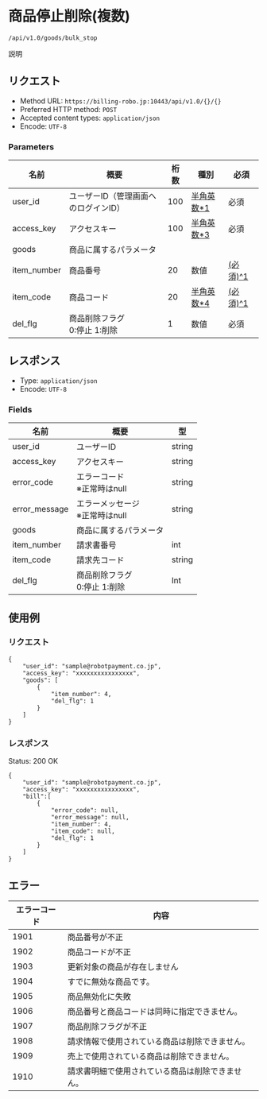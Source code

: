 # 商品停止削除(複数)

`/api/v1.0/goods/bulk_stop`

説明

## リクエスト
- Method URL: `https://billing-robo.jp:10443/api/v1.0/{}/{}`
- Preferred HTTP method: `POST`
- Accepted content types: `application/json`
- Encode: `UTF-8`

### Parameters

| 名前        | 概要                                 | 桁数 | 種別                               | 必須                        |
| ----------- | ------------------------------------ | ---- | ---------------------------------- | --------------------------- |
| user_id     | ユーザーID（管理画面へのログインID） | 100  | [半角英数\*1](/README.md#種別注釈) | 必須                        |
| access_key  | アクセスキー                         | 100  | [半角英数\*3](/README.md#種別注釈) | 必須                        |
| goods       | 商品に属するパラメータ               |      |                                    |                             |
| item_number | 商品番号                             | 20   | 数値                               | [(必須)^1](/README.md#必須) |
| item_code   | 商品コード                           | 20   | [半角英数\*4](/README.md#種別注釈) | [(必須)^1](/README.md#必須) |
| del_flg     | 商品削除フラグ <br> 0:停止 1:削除    | 1    | 数値                               | 必須                        |


## レスポンス

- Type: `application/json`
- Encode: `UTF-8`

### Fields

| 名前          | 概要                                | 型     |
| ------------- | ----------------------------------- | ------ |
| user_id       | ユーザーID                          | string |
| access_key    | アクセスキー                        | string |
| error_code    | エラーコード <br> ※正常時はnull     | string |
| error_message | エラーメッセージ <br> ※正常時はnull | string |
| goods         | 商品に属するパラメータ              |        |
| item_number   | 請求書番号                          | int    |
| item_code     | 請求先コード                        | string |
| del_flg       | 商品削除フラグ <br> 0:停止 1:削除   | Int    |


## 使用例

### リクエスト

```
{
    "user_id": "sample@robotpayment.co.jp",
    "access_key": "xxxxxxxxxxxxxxxx",
    "goods": [
        {
            "item_number": 4,
            "del_flg": 1
        }
    ]
}
```

### レスポンス

Status: 200 OK

```
{
    "user_id": "sample@robotpayment.co.jp",
    "access_key": "xxxxxxxxxxxxxxxx",
    "bill":[
        {
            "error_code": null,
            "error_message": null,
            "item_number": 4,
            "item_code": null,
            "del_flg": 1
        }
    ]
}
```

## エラー

| エラーコード | 内容                                             |
| ------------ | ------------------------------------------------ |
| 1901         | 商品番号が不正                                   |
| 1902         | 商品コードが不正                                 |
| 1903         | 更新対象の商品が存在しません                     |
| 1904         | すでに無効な商品です。                           |
| 1905         | 商品無効化に失敗                                 |
| 1906         | 商品番号と商品コードは同時に指定できません。     |
| 1907         | 商品削除フラグが不正                             |
| 1908         | 請求情報で使用されている商品は削除できません。   |
| 1909         | 売上で使用されている商品は削除できません。       |
| 1910         | 請求書明細で使用されている商品は削除できません。 |